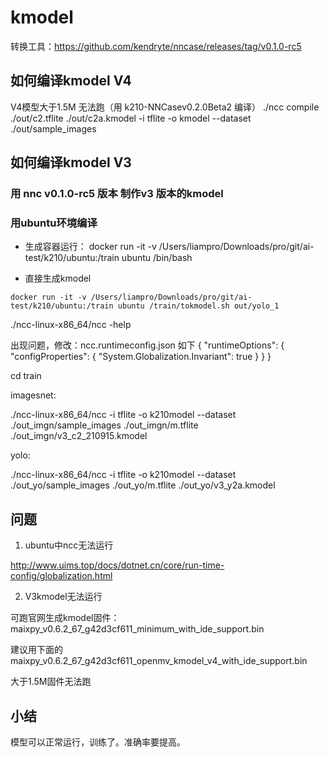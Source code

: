 # kmodel

转换工具：https://github.com/kendryte/nncase/releases/tag/v0.1.0-rc5

## 如何编译kmodel V4

V4模型大于1.5M 无法跑（用 k210-NNCasev0.2.0Beta2 编译）
./ncc compile ./out/c2.tflite ./out/c2a.kmodel -i tflite -o kmodel --dataset ./out/sample_images

## 如何编译kmodel V3

### 用 nnc v0.1.0-rc5 版本 制作v3 版本的kmodel

### 用ubuntu环境编译

- 生成容器运行：
    docker run -it -v /Users/liampro/Downloads/pro/git/ai-test/k210/ubuntu:/train ubuntu /bin/bash

- 直接生成kmodel
  
```shell
docker run -it -v /Users/liampro/Downloads/pro/git/ai-test/k210/ubuntu:/train ubuntu /train/tokmodel.sh out/yolo_1
```

./ncc-linux-x86_64/ncc -help

出现问题，修改：ncc.runtimeconfig.json 如下
    {
        "runtimeOptions": {
            "configProperties": {
                "System.Globalization.Invariant": true
            }
        }
    }

cd train

imagesnet:

./ncc-linux-x86_64/ncc -i tflite -o k210model --dataset ./out_imgn/sample_images ./out_imgn/m.tflite ./out_imgn/v3_c2_210915.kmodel

yolo:

./ncc-linux-x86_64/ncc -i tflite -o k210model --dataset ./out_yo/sample_images ./out_yo/m.tflite ./out_yo/v3_y2a.kmodel

## 问题

1. ubuntu中ncc无法运行

http://www.uims.top/docs/dotnet.cn/core/run-time-config/globalization.html

2. V3kmodel无法运行

可跑官网生成kmodel固件：
maixpy_v0.6.2_67_g42d3cf611_minimum_with_ide_support.bin

建议用下面的
maixpy_v0.6.2_67_g42d3cf611_openmv_kmodel_v4_with_ide_support.bin

大于1.5M固件无法跑

## 小结

模型可以正常运行，训练了。准确率要提高。
